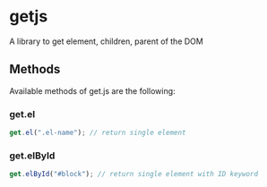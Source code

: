 # getjs
A library to get element, children, parent of the DOM

## Methods
Available methods of get.js are the following:

### get.el
```javascript
get.el(".el-name"); // return single element
```

### get.elById
```javascript
get.elById("#block"); // return single element with ID keyword
```
